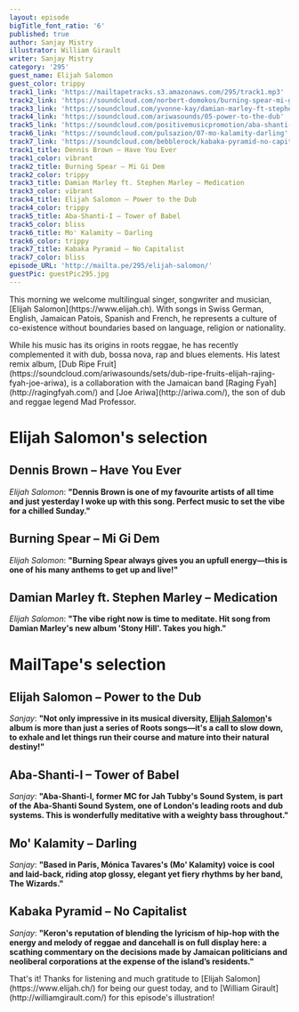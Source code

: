 ```yaml
---
layout: episode
bigTitle_font_ratio: '6'
published: true
author: Sanjay Mistry
illustrator: William Girault
writer: Sanjay Mistry
category: '295'
guest_name: Elijah Salomon
guest_color: trippy
track1_link: 'https://mailtapetracks.s3.amazonaws.com/295/track1.mp3'
track2_link: 'https://soundcloud.com/norbert-domokos/burning-spear-mi-gi-dem-i'
track3_link: 'https://soundcloud.com/yvonne-kay/damian-marley-ft-stephen'
track4_link: 'https://soundcloud.com/ariwasounds/05-power-to-the-dub'
track5_link: 'https://soundcloud.com/positivemusicpromotion/aba-shanti-i-tower-of-bable'
track6_link: 'https://soundcloud.com/pulsazion/07-mo-kalamity-darling'
track7_link: 'https://soundcloud.com/bebblerock/kabaka-pyramid-no-capitalist-1'
track1_title: Dennis Brown – Have You Ever
track1_color: vibrant
track2_title: Burning Spear – Mi Gi Dem
track2_color: trippy
track3_title: Damian Marley ft. Stephen Marley – Medication
track3_color: vibrant
track4_title: Elijah Salomon – Power to the Dub
track4_color: trippy
track5_title: Aba-Shanti-I – Tower of Babel
track5_color: bliss
track6_title: Mo' Kalamity – Darling
track6_color: trippy
track7_title: Kabaka Pyramid – No Capitalist
track7_color: bliss
episode_URL: 'http://mailta.pe/295/elijah-salomon/'
guestPic: guestPic295.jpg
---
```

<p id="introduction">This morning we welcome multilingual singer, songwriter and musician, [Elijah Salomon](https://www.elijah.ch). With songs in Swiss German, English, Jamaican Patois, Spanish and French, he represents a culture of co-existence without boundaries based on language, religion or nationality.</p>
<p>While his music has its origins in roots reggae, he has recently complemented it with dub, bossa nova, rap and blues elements. His latest remix album, [Dub Ripe Fruit](https://soundcloud.com/ariwasounds/sets/dub-ripe-fruits-elijah-rajing-fyah-joe-ariwa), is a collaboration with the Jamaican band [Raging Fyah](http://ragingfyah.com/) and [Joe Ariwa](http://ariwa.com/), the son of dub and reggae legend Mad Professor.</p>


# Elijah Salomon's selection


## Dennis Brown – Have You Ever
_Elijah Salomon_: **"**Dennis Brown is one of my favourite artists of all time and just yesterday I woke up with this song. Perfect music to set the vibe for a chilled Sunday.**"**

## Burning Spear – Mi Gi Dem
_Elijah Salomon_: **"**Burning Spear always gives you an upfull energy—this is one of his many anthems to get up and live!**"**

## Damian Marley ft. Stephen Marley – Medication
_Elijah Salomon_: **"**The vibe right now is time to meditate. Hit song from Damian Marley's new album 'Stony Hill'. Takes you high.**"**


# MailTape's selection

## Elijah Salomon – Power to the Dub
_Sanjay_: **"**Not only impressive in its musical diversity, [Elijah Salomon](https://www.elijah.ch)'s album is more than just a series of Roots songs—it's a call to slow down, to exhale and let things run their course and mature into their natural destiny!**"**

## Aba-Shanti-I – Tower of Babel
_Sanjay_: **"**Aba-Shanti-I, former MC for Jah Tubby's Sound System, is part of the Aba-Shanti Sound System, one of London's leading roots and dub systems. This is wonderfully meditative with a  weighty bass throughout.**"**

## Mo' Kalamity – Darling
_Sanjay_: **"**Based in Paris, Mónica Tavares's (Mo' Kalamity) voice is cool and laid-back, riding atop glossy, elegant yet fiery rhythms by her band, The Wizards.**"**

## Kabaka Pyramid – No Capitalist
_Sanjay_: **"**Keron's reputation of blending the lyricism of hip-hop with the energy and melody of reggae and dancehall is on full display here: a scathing commentary on the decisions made by Jamaican politicians and neoliberal corporations at the expense of the island’s residents.**"**

<p id="outroduction">That's it! Thanks for listening and much gratitude to [Elijah Salomon](https://www.elijah.ch/) for being our guest today, and to [William Girault](http://williamgirault.com/) for this episode's illustration!</p>
